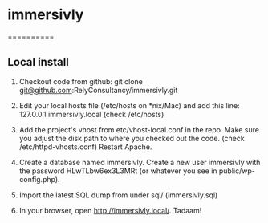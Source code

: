 # immersivly
==========


## Local install
1. Checkout code from github: git clone git@github.com:RelyConsultancy/immersivly.git

2. Edit your local hosts file (/etc/hosts on *nix/Mac) and add this line: 127.0.0.1 immersivly.local (check /etc/hosts)

3. Add the project's vhost from etc/vhost-local.conf in the repo. Make sure you adjust the disk path to where you checked out the code. (check /etc/httpd-vhosts.conf) Restart Apache.

4. Create a database named immersivly. Create a new user immersivly with the password HLwTLbw6ex3L3MRt (or whatever you see in public/wp-config.php).

5. Import the latest SQL dump from under sql/ (immersivly.sql)

6. In your browser, open http://immersivly.local/. Tadaam!